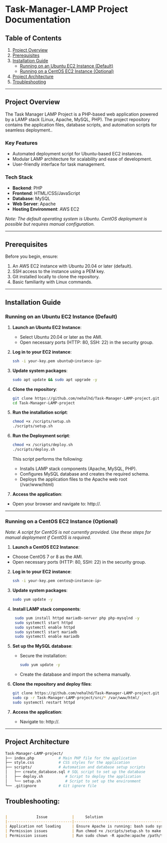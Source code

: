 # Task-Manager-LAMP Project Documentation

## Table of Contents
1. [Project Overview](#project-overview)
2. [Prerequisites](#prerequisites)
3. [Installation Guide](#installation-guide)
   - [Running on an Ubuntu EC2 Instance (Default)](#running-on-an-ubuntu-ec2-instance-default)
   - [Running on a CentOS EC2 Instance (Optional)](#running-on-a-centos-ec2-instance-optional)
4. [Project Architecture](#project-architecture)
5. [Troubleshooting](#troubleshooting)

---

## Project Overview

The Task Manager LAMP Project is a PHP-based web application powered by a LAMP stack (Linux, Apache, MySQL, PHP). The project repository contains the application files, database scripts, and automation scripts for seamless deployment..

### Key Features
- Automated deployment script for Ubuntu-based EC2 instances.
- Modular LAMP architecture for scalability and ease of development.
- User-friendly interface for task management.

### Tech Stack
- **Backend**: PHP  
- **Frontend**: HTML/CSS/JavaScript  
- **Database**: MySQL  
- **Web Server**: Apache  
- **Hosting Environment**: AWS EC2  

*Note: The default operating system is Ubuntu. CentOS deployment is possible but requires manual configuration.*

---

## Prerequisites

Before you begin, ensure:
1. An AWS EC2 instance with Ubuntu 20.04 or later (default).
2. SSH access to the instance using a PEM key.
3. Git installed locally to clone the repository.
4. Basic familiarity with Linux commands.

---

## Installation Guide

### Running on an Ubuntu EC2 Instance (Default)

1. **Launch an Ubuntu EC2 Instance**:
   - Select Ubuntu 20.04 or later as the AMI.
   - Open necessary ports (HTTP: 80, SSH: 22) in the security group.

2. **Log in to your EC2 instance**:
   ```bash
   ssh -i your-key.pem ubuntu@<instance-ip>
   ```
   
3. **Update system packages**:
   ```bash
   sudo apt update && sudo apt upgrade -y
   ```
   
4. **Clone the repository**:
   ```bash
   git clone https://github.com/nehalhd/Task-Manager-LAMP-project.git
   cd Task-Manager-LAMP-project
   ```

5. **Run the installation script**:
   ```bash
   chmod +x /scripts/setup.sh
   ./scripts/setup.sh
   ```
   
6. **Run the Deployment script**:
   ```bash
   chmod +x /scripts/deploy.sh
   ./scripts/deploy.sh
   ```
    This script performs the following:
      - Installs LAMP stack components (Apache, MySQL, PHP).
      - Configures MySQL database and creates the required schema.
      - Deploys the application files to the Apache web root (/var/www/html)

7. **Access the application**:
  - Open your browser and navigate to: http://<instance-ip>.

---

### Running on a CentOS EC2 Instance (Optional)
*Note: A script for CentOS is not currently provided. Use these steps for manual deployment if CentOS is required.*

1. **Launch a CentOS EC2 Instance**:
  - Choose CentOS 7 or 8 as the AMI.
  - Open necessary ports (HTTP: 80, SSH: 22) in the security group.

2. **Log in to your EC2 instance**:
   ```bash
   ssh -i your-key.pem centos@<instance-ip>
   ```
   
3. **Update system packages**:
   ```bash
   sudo yum update -y
   ```
   
4. **Install LAMP stack components**:
   ```bash
    sudo yum install httpd mariadb-server php php-mysqlnd -y
    sudo systemctl start httpd
    sudo systemctl enable httpd
    sudo systemctl start mariadb
    sudo systemctl enable mariadb
   ```

5. **Set up the MySQL database**:
   - Secure the installation:
     ```bash
     sudo yum update -y
     ```
   - Create the database and import the schema manually.

6. **Clone the repository and deploy files**:
   ```bash
   git clone https://github.com/nehalhd/Task-Manager-LAMP-project.git
   sudo cp -r Task-Manager-LAMP-project/src/* /var/www/html/
   sudo systemctl restart httpd
   ```

7. **Access the application**:
    - Navigate to: http://<instance-ip>.

---

## Project Architecture

```graphql
Task-Manager-LAMP-project/
├── index.php           # Main PHP file for the application
├── style.css           # CSS styles for the application
├── scripts/            # Automation and database setup scripts
│   ├── create_database.sql # SQL script to set up the database
│   ├── deploy.sh          # Script to deploy the application
│   └── setup.sh           # Script to set up the environment
└── .gitignore          # Git ignore file

 ```

## Troubleshooting:

```markdown

|             Issue           | 	Solution                                                                                                   | 
|-----------------------------|--------------------------------------------------------------------------------------------------------------|
| Application not loading     | Ensure Apache is running: bash sudo systemctl start apache2 (Ubuntu) or sudo systemctl start httpd (CentOS). | 
| Permission issues           | Run chmod +x /scripts/setup.sh to make the script executable.                                                |
| Permission issues           | Run sudo chown -R apache:apache /path/to/project       # CentOS                                              |

```
